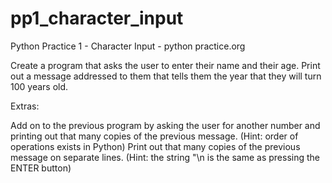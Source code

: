 # pp1_character_input
Python Practice 1 - Character Input - python practice.org

Create a program that asks the user to enter their name and their age. Print out a message addressed to them that tells them the year that they will turn 100 years old.

Extras:

Add on to the previous program by asking the user for another number and printing out that many copies of the previous message. (Hint: order of operations exists in Python)
Print out that many copies of the previous message on separate lines. (Hint: the string "\n is the same as pressing the ENTER button)
